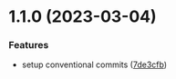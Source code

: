 # 1.1.0 (2023-03-04)


### Features

* setup conventional commits ([7de3cfb](https://github.com/baumrock/RockShell/commit/7de3cfb05c6bf485428924df7dcd98528e91ddf4))



